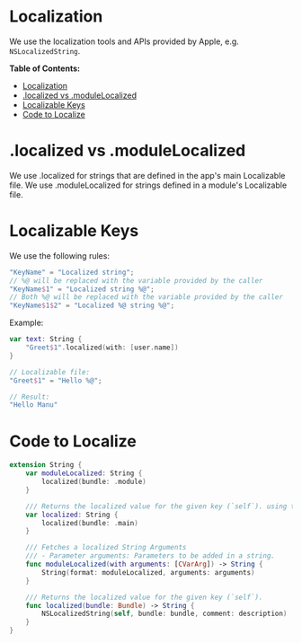 # Localization

We use the localization tools and APIs provided by Apple, e.g. `NSLocalizedString`.

**Table of Contents:**
- [Localization](#localization)
- [.localized vs .moduleLocalized](#localized-vs-modulelocalized)
- [Localizable Keys](#localizable-keys)
- [Code to Localize](#code-to-localize)

# .localized vs .moduleLocalized
We use .localized for strings that are defined in the app's main Localizable file.
We use .moduleLocalized for strings defined in a module's Localizable file.

# Localizable Keys

We use the following rules:

```swift
"KeyName" = "Localized string";
// %@ will be replaced with the variable provided by the caller
"KeyName$1" = "Localized string %@";
// Both %@ will be replaced with the variable provided by the caller
"KeyName$1$2" = "Localized %@ string %@";
```

Example:

```swift
var text: String {
    "Greet$1".localized(with: [user.name])
}

// Localizable file:
"Greet$1" = "Hello %@";

// Result:
"Hello Manu"
```

# Code to Localize

```swift
extension String {
    var moduleLocalized: String {
        localized(bundle: .module)
    }

    /// Returns the localized value for the given key (`self`). using the main bundle.
    var localized: String {
        localized(bundle: .main)
    }

    /// Fetches a localized String Arguments
    /// - Parameter arguments: Parameters to be added in a string.
    func moduleLocalized(with arguments: [CVarArg]) -> String {
        String(format: moduleLocalized, arguments: arguments)
    }

    /// Returns the localized value for the given key (`self`).
    func localized(bundle: Bundle) -> String {
        NSLocalizedString(self, bundle: bundle, comment: description)
    }
}
```